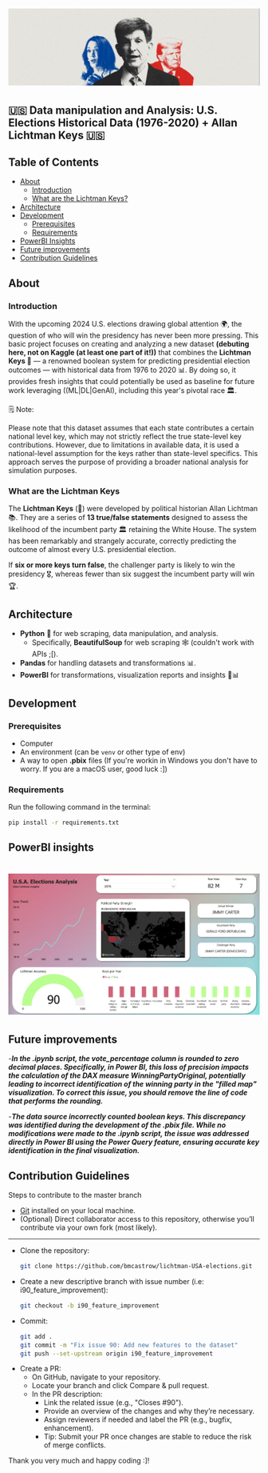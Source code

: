 # ![LichtmanTrumpKamala](https://github.com/bmcastrow/lichtman-USA-elections/blob/main/LichtmanUSA.png)
## 🇺🇸 Data manipulation and Analysis: U.S. Elections Historical Data (1976-2020) + Allan Lichtman Keys 🇺🇸

## Table of Contents
- [About](#about)
  - [Introduction](#introduction)
  - [What are the Lichtman Keys?](#what-are-the-lichtman-keys) 
- [Architecture](#architecture)
- [Development](#development)
  - [Prerequisites](#prerequisites)
  - [Requirements](#requirements)
- [PowerBI Insights](#powerbi-insights)
- [Future improvements](#future-improvements)
- [Contribution Guidelines](#contribution-guidelines)


## About

### Introduction

With the upcoming 2024 U.S. elections drawing global attention 🌍, the question of who will win the presidency has never been more pressing. This basic project focuses on creating and analyzing a new dataset **(debuting here, not on Kaggle (at least one part of it!))** that combines the **Lichtman Keys 🔑** — a renowned boolean system for predicting presidential election outcomes — with historical data from 1976 to 2020 📊. By doing so, it provides fresh insights that could potentially be used as baseline for future work leveraging ((ML|DL|GenAI), including this year's pivotal race 🏛️. 

🗒️ Note:

Please note that this dataset assumes that each state contributes a certain national level key, which may not strictly reflect the true state-level key contributions. However, due to limitations in available data, it is used a national-level assumption for the keys rather than state-level specifics. This approach serves the purpose of providing a broader national analysis for simulation purposes.

### What are the Lichtman Keys

The **Lichtman Keys** (🔑) were developed by political historian Allan Lichtman 📚. They are a series of **13 true/false statements** designed to assess the likelihood of the incumbent party 🏛️ retaining the White House. The system has been remarkably and strangely accurate, correctly predicting the outcome of almost every U.S. presidential election.

If **six or more keys turn false**, the challenger party is likely to win the presidency 🎖️, whereas fewer than six suggest the incumbent party will win 🏆.

## Architecture
- **Python** 🐍 for web scraping, data manipulation, and analysis.
  - Specifically, **BeautifulSoup** for web scraping 🕸️ (couldn't work with APIs ;[). 
- **Pandas** for handling datasets and transformations 📊. 
- **PowerBI** for transformations, visualization reports and insights 🎨📊
  
## Development

### Prerequisites
- Computer 
- An environment (can be ```venv``` or other type of env)
- A way to open **.pbix** files (If you're workin in Windows you don't have to worry. If you are a macOS user, good luck :]) 

### Requirements

Run the following command in the terminal:
```bash
pip install -r requirements.txt
```

## PowerBI insights 

# ![BIdashboard](https://github.com/bmcastrow/lichtman-USA-elections/blob/main/BIdashboard.jpg)

## Future improvements 

-***In the .ipynb script, the vote_percentage column is rounded to zero decimal places. Specifically, in Power BI, this loss of precision impacts the calculation of the DAX measure WinningPartyOriginal, potentially leading to incorrect identification of the winning party in the "filled map" visualization. To correct this issue, you should remove the line of code that performs the rounding.***

-***The data source incorrectly counted boolean keys. This discrepancy was identified during the development of the .pbix file. While no modifications were made to the .ipynb script, the issue was addressed directly in Power BI using the Power Query feature, ensuring accurate key identification in the final visualization.***

## Contribution Guidelines

Steps to contribute to the master branch

- [Git](https://git-scm.com/) installed on your local machine.
- (Optional) Direct collaborator access to this repository, otherwise you’ll contribute via your own fork (most likely).
  
---

- Clone the repository:
   ```bash
   git clone https://github.com/bmcastrow/lichtman-USA-elections.git

- Create a new descriptive branch with issue number (i.e: i90_feature_improvement):
  ```bash
  git checkout -b i90_feature_improvement

- Commit:
  ```bash
  git add .
  git commit -m "Fix issue 90: Add new features to the dataset"
  git push --set-upstream origin i90_feature_improvement

- Create a PR:
  - On GitHub, navigate to your repository.
  - Locate your branch and click Compare & pull request.
  - In the PR description:
    - Link the related issue (e.g., "Closes #90").
    - Provide an overview of the changes and why they’re necessary.
    - Assign reviewers if needed and label the PR (e.g., bugfix, enhancement).
    - Tip: Submit your PR once changes are stable to reduce the risk of merge conflicts.

Thank you very much and happy coding :]!
